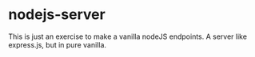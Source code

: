 # nodejs-server
This is just an exercise to make a vanilla nodeJS endpoints. A server like express.js, but in pure vanilla.
